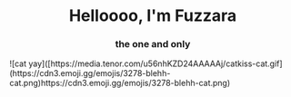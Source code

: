 <h1 align="center">Helloooo, I'm Fuzzara</h1>
<h3 align="center">the one and only</h3>
![cat yay]([https://media.tenor.com/u56nhKZD24AAAAAj/catkiss-cat.gif](https://cdn3.emoji.gg/emojis/3278-blehh-cat.png)https://cdn3.emoji.gg/emojis/3278-blehh-cat.png)
